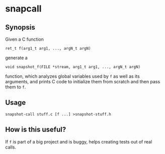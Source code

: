 # snapcall

## Synopsis

Given a C function

`ret_t f(arg1_t arg1, ..., argN_t argN)`

generate a

`void snapshot_f(FILE *stream, arg1_t arg1, ..., argN_t argN)`

function, which analyzes global variables used by `f` as well as its arguments,
and prints C code to initialize them from scratch and then pass them to `f`.

## Usage

`snapshot-call stuff.c [f ...] >snapshot-stuff.h`

## How is this useful?

If `f` is part of a big project and is buggy, helps creating tests out of real
calls.

